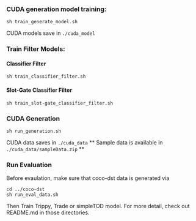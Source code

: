 

### CUDA generation model training: 
```
sh train_generate_model.sh
```
CUDA models save in ```./cuda_model```

### Train Filter Models:
#### Classifier Filter
```
sh train_classifier_filter.sh
```

#### Slot-Gate Classifier Filter
```
sh train_slot-gate_classifier_filter.sh
```

### CUDA Generation
```
sh run_generation.sh
```
CUDA data saves in ```./cuda_data```
** Sample data is available in ```./cuda_data/sampleData.zip``` **

### Run Evaluation
Before evaulation, make sure that coco-dst data is generated via 
```
cd ../coco-dst
sh run_eval_data.sh
```

Then Train Trippy, Trade or simpleTOD model. For more detail, check out README.md in those directories.

